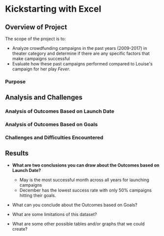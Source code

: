 # Kickstarting with Excel

## Overview of Project
The scope of the project is to:
- Analyze crowdfunding campaigns in the past years (2009-2017) in theater category and determine if there are any specific factors that make campaigns successful
- Evaluate how these past campaigns performed compared to Louise's campaign for her play *Fever*.

### Purpose

## Analysis and Challenges

### Analysis of Outcomes Based on Launch Date

### Analysis of Outcomes Based on Goals

### Challenges and Difficulties Encountered

## Results

- **What are two conclusions you can draw about the Outcomes based on Launch Date?**
	- May is the most successful month across all years for launching campaigns 
	- December has the lowest success rate with only 50% campaigns hitting their goals.

- What can you conclude about the Outcomes based on Goals?

- What are some limitations of this dataset?

- What are some other possible tables and/or graphs that we could create?
